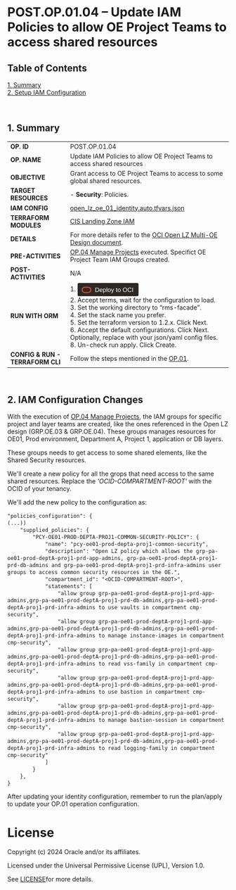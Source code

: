# POST.OP.01.04 – Update IAM Policies to allow OE Project Teams to access shared resources

## **Table of Contents**

[1. Summary](#1-summary)</br>
[2. Setup IAM Configuration](#2-iam-configuration-changes)</br>

&nbsp; 

## **1. Summary**

| |  |
|---|---| 
| **OP. ID** | POST.OP.01.04 |
| **OP. NAME** | Update IAM Policies to allow OE Project Teams to access shared resources | 
| **OBJECTIVE** | Grant access to OE Project Teams to access to some global shared resources. |
| **TARGET RESOURCES** | - **Security**: Policies. |
| **IAM CONFIG**| [open_lz_oe_01_identity.auto.tfvars.json](open_lz_oe_01_identity.auto.tfvars.json)|
| **TERRAFORM MODULES**| [CIS Landing Zone IAM](https://github.com/oracle-quickstart/terraform-oci-cis-landing-zone-iam) |
| **DETAILS** |  For more details refer to the [OCI Open LZ Multi-OE Design document](/blueprints/multi-oe/design/OCI_Open_LZ_Multi-OE-Blueprint.pdf).|
| **PRE-ACTIVITIES** | [OP.04 Manage Projects](../../op04_manage_projects/readme.md) executed. Specifict OE Project Team IAM Groups created. |
| **POST-ACTIVITIES** | N/A |
| **RUN WITH ORM** | 1. [<img src="/commons/images/DeployToOCI.svg"  height="30" align="center">](https://cloud.oracle.com/resourcemanager/stacks/create?zipUrl=https://github.com/oracle-quickstart/terraform-oci-landing-zones-orchestrator/archive/refs/tags/v2.0.0.zip&zipUrlVariables={"input_config_files_urls":"https://raw.githubusercontent.com/oracle-quickstart/terraform-oci-open-lz/master/examples/oci-open-lz/op01_manage_shared_services/open_lz_shared_identity.auto.tfvars.json,https://raw.githubusercontent.com/oracle-quickstart/terraform-oci-open-lz/master/examples/oci-open-lz/op01_manage_shared_services/open_lz_shared_network.auto.tfvars.json"})  </br>2. Accept terms,  wait for the configuration to load. </br>3. Set the working directory to “rms-facade”. </br>4. Set the stack name you prefer.</br>5. Set the terraform version to 1.2.x. Click Next. </br>6. Accept the default configurations. Click Next. Optionally, replace with your json/yaml config files. </br>8. Un-check run apply. Click Create.|
| **CONFIG & RUN - TERRAFORM CLI** | Follow the steps mentioned in the [OP.01](../readme.md). |

&nbsp; 

## **2. IAM Configuration Changes**

With the execution of [OP.04 Manage Projects](../../op04_manage_projects/readme.md), the IAM groups for specific project and layer teams are created, like the ones referenced in the Open LZ design (GRP.OE.03 & GRP.OE.04). These groups manages resources for OE01, Prod environment, Department A, Project 1, application or DB layers.

These groups needs to get access to some shared elements, like the Shared Security resources.

We'll create a new policy for all the grops that need access to the same shared resources. Replace the *'OCID-COMPARTMENT-ROOT'* with the OCID of your tenancy.

We'll add the new policy to the configuration as:

```
"policies_configuration": {
(...))
    "supplied_policies": {
        "PCY-OE01-PROD-DEPTA-PROJ1-COMMON-SECURITY-POLICY": {
            "name": "pcy-oe01-prod-depta-proj1-common-security",
            "description": "Open LZ policy which allows the grp-pa-oe01-prod-deptA-proj1-prd-app-admins, grp-pa-oe01-prod-deptA-proj1-prd-db-admins and grp-pa-oe01-prod-deptA-proj1-prd-infra-admins user groups to access common security resources in the OE.",
            "compartment_id": "<OCID-COMPARTMENT-ROOT>",
            "statements": [
                "allow group grp-pa-oe01-prod-deptA-proj1-prd-app-admins,grp-pa-oe01-prod-deptA-proj1-prd-db-admins,grp-pa-oe01-prod-deptA-proj1-prd-infra-admins to use vaults in compartment cmp-security",
                "allow group grp-pa-oe01-prod-deptA-proj1-prd-app-admins,grp-pa-oe01-prod-deptA-proj1-prd-db-admins,grp-pa-oe01-prod-deptA-proj1-prd-infra-admins to manage instance-images in compartment cmp-security",
                "allow group grp-pa-oe01-prod-deptA-proj1-prd-app-admins,grp-pa-oe01-prod-deptA-proj1-prd-db-admins,grp-pa-oe01-prod-deptA-proj1-prd-infra-admins to read vss-family in compartment cmp-security",
                "allow group grp-pa-oe01-prod-deptA-proj1-prd-app-admins,grp-pa-oe01-prod-deptA-proj1-prd-db-admins,grp-pa-oe01-prod-deptA-proj1-prd-infra-admins to use bastion in compartment cmp-security",
                "allow group grp-pa-oe01-prod-deptA-proj1-prd-app-admins,grp-pa-oe01-prod-deptA-proj1-prd-db-admins,grp-pa-oe01-prod-deptA-proj1-prd-infra-admins to manage bastion-session in compartment cmp-security",
                "allow group grp-pa-oe01-prod-deptA-proj1-prd-app-admins,grp-pa-oe01-prod-deptA-proj1-prd-db-admins,grp-pa-oe01-prod-deptA-proj1-prd-infra-admins to read logging-family in compartment cmp-security"
            ]
        }
    },
}
```

After updating your identity configuration, remember to run the plan/apply to update your OP.01 operation configuration.

# License

Copyright (c) 2024 Oracle and/or its affiliates.

Licensed under the Universal Permissive License (UPL), Version 1.0.

See [LICENSE](/LICENSE)for more details.
